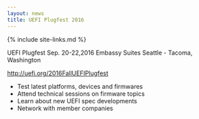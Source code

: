 ```yaml
---
layout: news
title: UEFI Plugfest 2016
---
```

{% include site-links.md %}

UEFI Plugfest Sep. 20-22,2016
Embassy Suites Seattle - Tacoma, Washington

http://uefi.org/2016FallUEFIPlugfest

* Test latest platforms, devices and firmwares
* Attend technical sessions on firmware topics
* Learn about new UEFI spec developments
* Network with member companies
